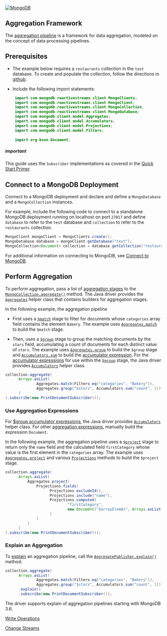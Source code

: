 [![MongoDB](/mongo-java-driver/4.10/img/logo-mongodb-header.png)](/mongo-java-driver/4.10/../)

## Aggregation Framework

The [aggregation pipeline](https://www.mongodb.org/docs/manual/core/aggregation-pipeline
) is a framework for data aggregation, modeled on the concept of data processing pipelines.

## Prerequisites

-   The example below requires a `restaurants` collection in the `test` database. To create and populate the collection, follow the directions in [github](https://github.com/mongodb/docs-assets/tree/drivers).
    
-   Include the following import statements:
    
    ```java
     import com.mongodb.reactivestreams.client.MongoClients;
     import com.mongodb.reactivestreams.client.MongoClient;
     import com.mongodb.reactivestreams.client.MongoCollection;
     import com.mongodb.reactivestreams.client.MongoDatabase;
     import com.mongodb.client.model.Aggregates;
     import com.mongodb.client.model.Accumulators;
     import com.mongodb.client.model.Projections;
     import com.mongodb.client.model.Filters;
         
     import org.bson.Document;
    ```
    

##### important

This guide uses the `Subscriber` implementations as covered in the [Quick Start Primer](/mongo-java-driver/4.10/driver-reactive/getting-started/quick-start-primer/).

## Connect to a MongoDB Deployment

Connect to a MongoDB deployment and declare and define a `MongoDatabase` and a `MongoCollection` instances.

For example, include the following code to connect to a standalone MongoDB deployment running on localhost on port `27017` and define `database` to refer to the `test` database and `collection` to refer to the `restaurants` collection.

```java
MongoClient mongoClient = MongoClients.create();
MongoDatabase database = mongoClient.getDatabase("test");
MongoCollection<Document> collection = database.getCollection("restaurants");
```

For additional information on connecting to MongoDB, see [Connect to MongoDB](/mongo-java-driver/4.10/driver/tutorials/connect-to-mongodb/).

## Perform Aggregation

To perform aggregation, pass a list of [aggregation stages](https://www.mongodb.org/docs/manual/meta/aggregation-quick-reference
) to the [`MongoCollection.aggregate()`](/mongo-java-driver/4.10/apidocs/mongodb-driver-sync/com/mongodb/client/MongoCollection.html#aggregate(java.util.List)
) method. The Java driver provides the [`Aggregates`](/mongo-java-driver/4.10/apidocs/mongodb-driver-core/com/mongodb/client/model/Aggregates.html
) helper class that contains builders for aggregation stages.

In the following example, the aggregation pipeline

-   First uses a [`$match`](https://www.mongodb.org/docs/manual/reference/operator/aggregation/match/
    ) stage to filter for documents whose `categories` array field contains the element `Bakery`. The example uses [`Aggregates.match`](/mongo-java-driver/4.10/builders/aggregation/#match) to build the `$match` stage.
    
-   Then, uses a [`$group`](https://www.mongodb.org/docs/manual/reference/operator/aggregation/group/
    ) stage to group the matching documents by the `stars` field, accumulating a count of documents for each distinct value of `stars`. The example uses [`Aggregates.group`](/mongo-java-driver/4.10/builders/aggregation/#group) to build the `$group` stage and [`Accumulators.sum`](/mongo-java-driver/4.10/apidocs/mongodb-driver-core/com/mongodb/client/model/Accumulators#sum(java.lang.String,TExpression).html
    ) to build the [accumulator expression](https://www.mongodb.org/docs/manual/reference/operator/aggregation/group/#accumulator-operator
    ). For the [accumulator expressions](https://www.mongodb.org/docs/manual/reference/operator/aggregation-group/
    ) for use within the [`$group`](https://www.mongodb.org/docs/manual/reference/operator/aggregation/group/
    ) stage, the Java driver provides [`Accumulators`](/mongo-java-driver/4.10/apidocs/mongodb-driver-core/com/mongodb/client/model/Accumulators.html
    ) helper class.
    

```java
collection.aggregate(
      Arrays.asList(
              Aggregates.match(Filters.eq("categories", "Bakery")),
              Aggregates.group("$stars", Accumulators.sum("count", 1))
      )
).subscribe(new PrintDocumentSubscriber());
```

### Use Aggregation Expressions

For [$group accumulator expressions](https://www.mongodb.org/docs/manual/reference/operator/aggregation-group/
), the Java driver provides [`Accumulators`](/mongo-java-driver/4.10/apidocs/mongodb-driver-core/com/mongodb/client/model/Accumulators.html
) helper class. For other [aggregation expressions](https://www.mongodb.org/docs/manual/meta/aggregation-quick-reference/#aggregation-expressions
), manually build the expression `Document`.

In the following example, the aggregation pipeline uses a [`$project`](https://www.mongodb.org/docs/manual/reference/operator/aggregation/project/
) stage to return only the `name` field and the calculated field `firstCategory` whose value is the first element in the `categories` array. The example uses [`Aggregates.project`](/mongo-java-driver/4.10/builders/aggregation/#project) and various [`Projections`](/mongo-java-driver/4.10/apidocs/mongodb-driver-core/com/mongodb/client/model/Projections.html
) methods to build the `$project` stage.

```java
collection.aggregate(
      Arrays.asList(
          Aggregates.project(
              Projections.fields(
                    Projections.excludeId(),
                    Projections.include("name"),
                    Projections.computed(
                            "firstCategory",
                            new Document("$arrayElemAt", Arrays.asList("$categories", 0))
                    )
              )
          )
      )
).subscribe(new PrintDocumentSubscriber());
```

### Explain an Aggregation

To [explain](https://www.mongodb.org/docs/manual/reference/command/explain/
) an aggregation pipeline, call the [`AggregatePublisher.explain()`](/mongo-java-driver/4.10/apidocs/mongodb-driver-reactivestreams/com/mongodb/reactivestreams/client/AggregatePublisher.html#explain()
) method:

```java
collection.aggregate(
      Arrays.asList(
              Aggregates.match(Filters.eq("categories", "Bakery")),
              Aggregates.group("$stars", Accumulators.sum("count", 1))))
      .explain()
      .subscribe(new PrintDocumentSubscriber());
```

The driver supports explain of aggregation pipelines starting with MongoDB 3.6.

[Write Operations](/mongo-java-driver/4.10/driver-reactive/tutorials/perform-write-operations/)

[Change Streams](/mongo-java-driver/4.10/driver-reactive/tutorials/change-streams/)